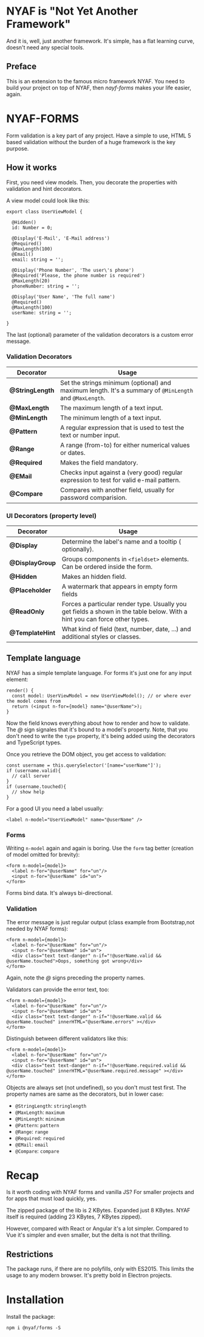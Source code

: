 # NYAF is "Not Yet Another Framework" 

And it is, well, just another framework. It's simple, has a flat learning curve, doesn't need any special tools.

## Preface

This is an extension to the famous micro framework NYAF. You need to build your project on top of NYAF, then *nayf-forms* makes your life easier, again.

# NYAF-FORMS

Form validation is a key part of any project. Have a simple to use, HTML 5 based validation without the burden of a huge framework is the key purpose.

## How it works

First, you need view models. Then, you decorate the properties with validation and hint decorators.

A view model could look like this:

~~~
export class UserViewModel {

  @Hidden()
  id: Number = 0;

  @Display('E-Mail', 'E-Mail address')
  @Required()
  @MaxLength(100)
  @Email()
  email: string = '';

  @Display('Phone Number', 'The user\'s phone')
  @Required('Please, the phone number is required')
  @MaxLength(20)
  phoneNumber: string = '';

  @Display('User Name', 'The full name')
  @Required()
  @MaxLength(100)
  userName: string = '';

}
~~~

The last (optional) parameter of the validation decorators is a custom error message.

### Validation Decorators

| Decorator | Usage |
|-----------|-------|
|**@StringLength**| Set the strings minimum (optional) and maximum length. It's a summary of `@MinLength` and `@MaxLength`. |
|**@MaxLength**| The maximum length of a text input. |
|**@MinLength**| The minimum length of a text input. |
|**@Pattern**| A regular expression that is used to test the text or number input.|
|**@Range**| A range (from-to) for either numerical values or dates. |
|**@Required**| Makes the field mandatory. |
|**@EMail**| Checks input against a (very good) regular expression to test for valid e-mail pattern.|
|**@Compare**| Compares with another field, usually for password comparision.|

### UI Decorators (property level)

| Decorator | Usage |
|-----------|-------|
|**@Display**| Determine the label's name and a tooltip ( optionally). |
|**@DisplayGroup**| Groups components in `<fieldset>` elements. Can be ordered inside the form. |
|**@Hidden**| Makes an hidden field. |
|**@Placeholder**| A watermark that appears in empty form fields|
|**@ReadOnly**| Forces a particular render type. Usually you get fields a shown in the table below. With a hint you can force other types.|
|**@TemplateHint**| What kind of field (text, number, date, ...) and additional styles or classes. |

## Template language

NYAF has a simple template language. For forms it's just one for any input element:

~~~
render() {
  const model: UserViewModel = new UserViewModel(); // or where ever the model comes from
  return (<input n-for={model} name="@userName">);
}
~~~

Now the field knows everything about how to render and how to validate. The *@* sign signales that it's bound to a model's property. Note, that you don't need to write the `type` property, it's being added using the decorators and TypeScript types.

Once you retrieve the DOM object, you get access to validation:

~~~
const username = this.querySelector('[name="userName"]');
if (username.valid){
  // call server
}
if (username.touched){
  // show help
}
~~~

For a good UI you need a label usually:

~~~
<label n-model="UserViewModel" name="@userName" />
~~~

### Forms

Writing `n-model` again and again is boring. Use the `form` tag better (creation of model omitted for brevity):

~~~
<form n-model={model}>
  <label n-for="@userName" for="un"/>
  <input n-for="@userName" id="un">
</form>
~~~

Forms bind data. It's always bi-directional.

### Validation

The error message is just regular output (class example from Bootstrap,not needed by NYAF forms):

~~~
<form n-model={model}>
  <label n-for="@userName" for="un"/>
  <input n-for="@userName" id="un">
  <div class="text text-danger" n-if="!@userName.valid && @userName.touched">Oops, something got wrong</div>
</form>
~~~

Again, note the *@* signs preceding the property names. 

Validators can provide the error text, too:

~~~
<form n-model={model}>
  <label n-for="@userName" for="un"/>
  <input n-for="@userName" id="un">
  <div class="text text-danger" n-if="!@userName.valid && @userName.touched" innerHTML="@userName.errors" ></div>
</form>
~~~

Distinguish between different validators like this:

~~~
<form n-model={model}>
  <label n-for="@userName" for="un"/>
  <input n-for="@userName" id="un">
  <div class="text text-danger" n-if="!@userName.required.valid && @userName.touched" innerHTML="@userName.required.message" ></div>
</form>
~~~

Objects are always set (not undefined), so you don't must test first. The property names are same as the decorators, but in lower case:

* `@StringLength`: `stringlength`
* `@MaxLength`: `maximum`
* `@MinLength`: `minimum`
* `@Pattern`: `pattern`
* `@Range`: `range`
* `@Required`: `required`
* `@EMail`: `email`
* `@Compare`: `compare`

# Recap

Is it worth coding with NYAF forms and vanilla JS? For smaller projects and for apps that must load quickly, yes.

The zipped package of the lib is 2 KBytes. Expanded just 8 KBytes. NYAF itself is required (adding 23 KBytes, 7 KBytes zipped).

However, compared with React or Angular it's a lot simpler. Compared to Vue it's simpler and even smaller, but the delta is not that thrilling.

## Restrictions

The package runs, if there are no polyfills, only with ES2015. This limits the usage to any modern browser. It's pretty bold in Electron projects.

# Installation

Install the package:

~~~
npm i @nyaf/forms -S
~~~